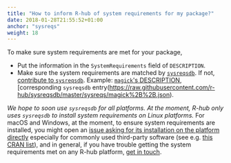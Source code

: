 ```yaml
---
title: "How to inform R-hub of system requirements for my package?"
date: 2018-01-28T21:55:52+01:00
anchor: "sysreqs"
weight: 18
---
```


To make sure system requirements are met for your package,

* Put the information in the `SystemRequirements` field of `DESCRIPTION`.
* Make sure the system requirements are matched by [`sysreqsdb`](https://github.com/r-hub/sysreqsdb/#sysreqs). If not, [contribute to `sysreqsdb`](https://github.com/r-hub/sysreqsdb/#contributing). Example: [`magick`'s DESCRIPTION](https://github.com/ropensci/magick/blob/a50201fd713eed1fdbc303821e45f9fdf5f7f63e/DESCRIPTION#L19), [corresponding `sysreqsdb` entry(https://raw.githubusercontent.com/r-hub/sysreqsdb/master/sysreqs/magick%2B%2B.json).

*We hope to soon use `sysreqsdb` for all platforms. At the moment, R-hub only uses `sysreqsdb` to install system requirements _on Linux platforms_.* For macOS and Windows, at the moment, to ensure system requirements are installed, you might open an [issue asking for its installation on the platform directly](https://github.com/r-hub/rhub/issues/) especially for commonly used third-party software (see e.g. [this CRAN list](https://cran.r-project.org/bin/windows/contrib/ThirdPartySoftware.html)), and in general, if you have trouble getting the system requirements met on any R-hub platform, [get in touch](#about-r-hub-in-particular).